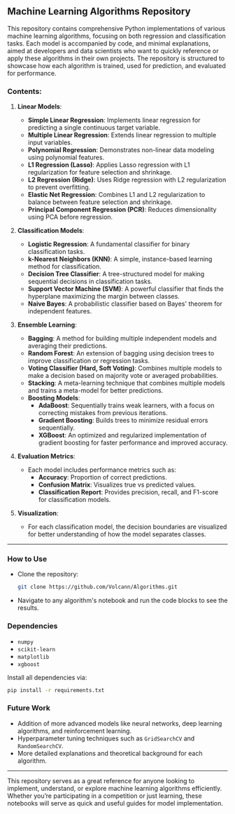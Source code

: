 ## Machine Learning Algorithms Repository

This repository contains comprehensive Python implementations of various machine learning algorithms, focusing on both regression and classification tasks. Each model is accompanied by code, and minimal explanations, aimed at developers and data scientists who want to quickly reference or apply these algorithms in their own projects. The repository is structured to showcase how each algorithm is trained, used for prediction, and evaluated for performance.

### Contents:

1. **Linear Models**:
    - **Simple Linear Regression**: Implements linear regression for predicting a single continuous target variable.
    - **Multiple Linear Regression**: Extends linear regression to multiple input variables.
    - **Polynomial Regression**: Demonstrates non-linear data modeling using polynomial features.
    - **L1 Regression (Lasso)**: Applies Lasso regression with L1 regularization for feature selection and shrinkage.
    - **L2 Regression (Ridge)**: Uses Ridge regression with L2 regularization to prevent overfitting.
    - **Elastic Net Regression**: Combines L1 and L2 regularization to balance between feature selection and shrinkage.
    - **Principal Component Regression (PCR)**: Reduces dimensionality using PCA before regression.

2. **Classification Models**:
    - **Logistic Regression**: A fundamental classifier for binary classification tasks.
    - **k-Nearest Neighbors (KNN)**: A simple, instance-based learning method for classification.
    - **Decision Tree Classifier**: A tree-structured model for making sequential decisions in classification tasks.
    - **Support Vector Machine (SVM)**: A powerful classifier that finds the hyperplane maximizing the margin between classes.
    - **Naive Bayes**: A probabilistic classifier based on Bayes' theorem for independent features.

3. **Ensemble Learning**:
    - **Bagging**: A method for building multiple independent models and averaging their predictions.
    - **Random Forest**: An extension of bagging using decision trees to improve classification or regression tasks.
    - **Voting Classifier (Hard, Soft Voting)**: Combines multiple models to make a decision based on majority vote or averaged probabilities.
    - **Stacking**: A meta-learning technique that combines multiple models and trains a meta-model for better predictions.
    - **Boosting Models**:
        - **AdaBoost**: Sequentially trains weak learners, with a focus on correcting mistakes from previous iterations.
        - **Gradient Boosting**: Builds trees to minimize residual errors sequentially.
        - **XGBoost**: An optimized and regularized implementation of gradient boosting for faster performance and improved accuracy.

4. **Evaluation Metrics**:
    - Each model includes performance metrics such as:
        - **Accuracy**: Proportion of correct predictions.
        - **Confusion Matrix**: Visualizes true vs predicted values.
        - **Classification Report**: Provides precision, recall, and F1-score for classification models.

5. **Visualization**:
    - For each classification model, the decision boundaries are visualized for better understanding of how the model separates classes.

---

### How to Use

- Clone the repository:
  ```bash
  git clone https://github.com/Volcann/Algorithms.git
  ```
- Navigate to any algorithm's notebook and run the code blocks to see the results.

### Dependencies

- `numpy`
- `scikit-learn`
- `matplotlib`
- `xgboost`

Install all dependencies via:
```bash
pip install -r requirements.txt
```

### Future Work

- Addition of more advanced models like neural networks, deep learning algorithms, and reinforcement learning.
- Hyperparameter tuning techniques such as `GridSearchCV` and `RandomSearchCV`.
- More detailed explanations and theoretical background for each algorithm.

---

This repository serves as a great reference for anyone looking to implement, understand, or explore machine learning algorithms efficiently. Whether you’re participating in a competition or just learning, these notebooks will serve as quick and useful guides for model implementation.

